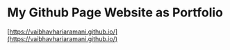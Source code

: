 # My Github Page Website as Portfolio

[https://vaibhavhariaramani.github.io/](https://vaibhavhariaramani.github.io/)
